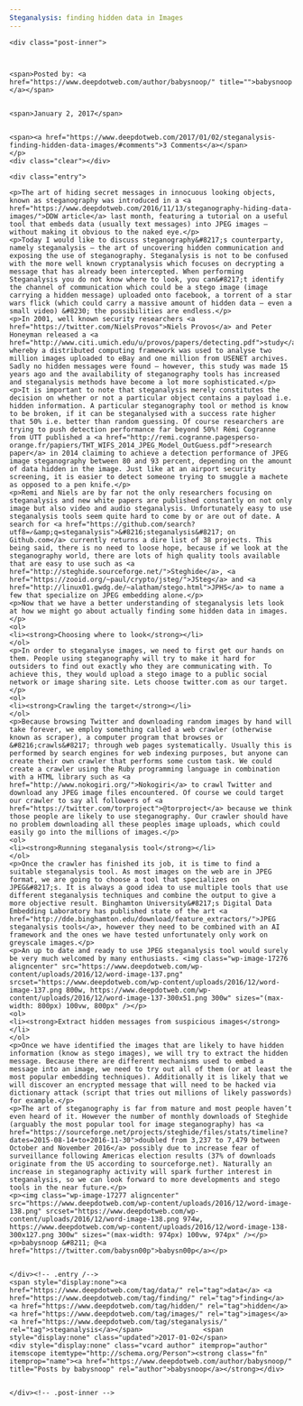 ```yaml
---
Steganalysis: finding hidden data in Images
---
```

<article class="post-listing post-17272 post type-post status-publish format-standard has-post-thumbnail hentry  tag-data tag-finding tag-hidden tag-images tag-steganalysis">
    
    <div class="post-inner">
    
    
        
    <span>Posted by: <a href="https://www.deepdotweb.com/author/babysnoop/" title="">babysnoop </a></span>
    
    
    <span>January 2, 2017</span>
    
    
    <span><a href="https://www.deepdotweb.com/2017/01/02/steganalysis-finding-hidden-data-images/#comments">3 Comments</a></span>
    </p>
    <div class="clear"></div>
    
    <div class="entry">
    
    <p>The art of hiding secret messages in innocuous looking objects, known as steganography was introduced in a <a href="https://www.deepdotweb.com/2016/11/13/steganography-hiding-data-images/">DDW article</a> last month, featuring a tutorial on a useful tool that embeds data (usually text messages) into JPEG images – without making it obvious to the naked eye.</p>
    <p>Today I would like to discuss steganography&#8217;s counterparty, namely steganalysis – the art of uncovering hidden communication and exposing the use of steganography. Steganalysis is not to be confused with the more well known cryptanalysis which focuses on decrypting a message that has already been intercepted. When performing Steganalysis you do not know where to look, you can&#8217;t identify the channel of communication which could be a stego image (image carrying a hidden message) uploaded onto facebook, a torrent of a star wars flick (which could carry a massive amount of hidden data – even a small video) &#8230; the possibilities are endless.</p>
    <p>In 2001, well known security researchers <a href="https://twitter.com/NielsProvos">Niels Provos</a> and Peter Honeyman released a <a href="http://www.citi.umich.edu/u/provos/papers/detecting.pdf">study</a> whereby a distributed computing framework was used to analyse two million images uploaded to eBay and one million from USENET archives. Sadly no hidden messages were found – however, this study was made 15 years ago and the availability of steganography tools has increased and steganalysis methods have become a lot more sophisticated.</p>
    <p>It is important to note that steganalysis merely constitutes the decision on whether or not a particular object contains a payload i.e. hidden information. A particular steganography tool or method is know to be broken, if it can be steganalysed with a success rate higher that 50% i.e. better than random guessing. Of course researchers are trying to push detection performance far beyond 50%! Rémi Cogranne from UTT published a <a href="http://remi.cogranne.pagesperso-orange.fr/papiers/THT_WIFS_2014_JPEG_Model_OutGuess.pdf">research paper</a> in 2014 claiming to achieve a detection performance of JPEG image steganography between 80 and 93 percent, depending on the amount of data hidden in the image. Just like at an airport security screening, it is easier to detect someone trying to smuggle a machete as opposed to a pen knife.</p>
    <p>Remi and Niels are by far not the only researchers focusing on steganalysis and new white papers are published constantly on not only image but also video and audio steganalysis. Unfortunately easy to use steganalysis tools seem quite hard to come by or are out of date. A search for <a href="https://github.com/search?utf8=✓&amp;q=steganalysis">&#8216;steganalysis&#8217; on Github.com</a> currently returns a dire list of 38 projects. This being said, there is no need to loose hope, because if we look at the steganography world, there are lots of high quality tools available that are easy to use such as <a href="http://steghide.sourceforge.net/">Steghide</a>, <a href="https://zooid.org/~paul/crypto/jsteg/">JSteg</a> and <a href="http://linux01.gwdg.de/~alatham/stego.html">JPHS</a> to name a few that specialize on JPEG embedding alone.</p>
    <p>Now that we have a better understanding of steganalysis lets look at how we might go about actually finding some hidden data in images.</p>
    <ol>
    <li><strong>Choosing where to look</strong></li>
    </ol>
    <p>In order to steganalyse images, we need to first get our hands on them. People using steganography will try to make it hard for outsiders to find out exactly who they are communicating with. To achieve this, they would upload a stego image to a public social network or image sharing site. Lets choose twitter.com as our target.</p>
    <ol>
    <li><strong>Crawling the target</strong></li>
    </ol>
    <p>Because browsing Twitter and downloading random images by hand will take forever, we employ something called a web crawler (otherwise known as scraper), a computer program that browses or &#8216;crawls&#8217; through web pages systematically. Usually this is performed by search engines for web indexing purposes, but anyone can create their own crawler that performs some custom task. We could create a crawler using the Ruby programming language in combination with a HTML library such as <a href="http://www.nokogiri.org/">Nokogiri</a> to crawl Twitter and download any JPEG image files encountered. Of course we could target our crawler to say all followers of <a href="https://twitter.com/torproject">@torproject</a> because we think those people are likely to use steganography. Our crawler should have no problem downloading all these peoples image uploads, which could easily go into the millions of images.</p>
    <ol>
    <li><strong>Running steganalysis tool</strong></li>
    </ol>
    <p>Once the crawler has finished its job, it is time to find a suitable steganalysis tool. As most images on the web are in JPEG format, we are going to choose a tool that specializes on JPEG&#8217;s. It is always a good idea to use multiple tools that use different steganalysis techniques and combine the output to give a more objective result. Binghamton University&#8217;s Digital Data Embedding Laboratory has published state of the art <a href="http://dde.binghamton.edu/download/feature_extractors/">JPEG steganalysis tools</a>, however they need to be combined with an AI framework and the ones we have tested unfortunately only work on greyscale images.</p>
    <p>An up to date and ready to use JPEG steganalysis tool would surely be very much welcomed by many enthusiasts. <img class="wp-image-17276 aligncenter" src="https://www.deepdotweb.com/wp-content/uploads/2016/12/word-image-137.png" srcset="https://www.deepdotweb.com/wp-content/uploads/2016/12/word-image-137.png 800w, https://www.deepdotweb.com/wp-content/uploads/2016/12/word-image-137-300x51.png 300w" sizes="(max-width: 800px) 100vw, 800px" /></p>
    <ol>
    <li><strong>Extract hidden messages from suspicious images</strong></li>
    </ol>
    <p>Once we have identified the images that are likely to have hidden information (know as stego images), we will try to extract the hidden message. Because there are different mechanisms used to embed a message into an image, we need to try out all of them (or at least the most popular embedding techniques). Additionally it is likely that we will discover an encrypted message that will need to be hacked via dictionary attack (script that tries out millions of likely passwords) for example.</p>
    <p>The art of steganography is far from mature and most people haven’t even heard of it. However the number of monthly downloads of Steghide (arguably the most popular tool for image steganography) has <a href="https://sourceforge.net/projects/steghide/files/stats/timeline?dates=2015-08-14+to+2016-11-30">doubled from 3,237 to 7,479 between October and November 2016</a> possibly due to increase fear of surveillance following Americas election results (37% of downloads originate from the US according to sourceforge.net). Naturally an increase in steganography activity will spark further interest in steganalysis, so we can look forward to more developments and stego tools in the near future.</p>
    <p><img class="wp-image-17277 aligncenter" src="https://www.deepdotweb.com/wp-content/uploads/2016/12/word-image-138.png" srcset="https://www.deepdotweb.com/wp-content/uploads/2016/12/word-image-138.png 974w, https://www.deepdotweb.com/wp-content/uploads/2016/12/word-image-138-300x127.png 300w" sizes="(max-width: 974px) 100vw, 974px" /></p>
    <p>babysnoop &#8211; @<a href="https://twitter.com/babysn00p">babysn00p</a></p>
    
    
    </div><!-- .entry /-->
    <span style="display:none"><a href="https://www.deepdotweb.com/tag/data/" rel="tag">data</a> <a href="https://www.deepdotweb.com/tag/finding/" rel="tag">finding</a> <a href="https://www.deepdotweb.com/tag/hidden/" rel="tag">hidden</a> <a href="https://www.deepdotweb.com/tag/images/" rel="tag">images</a> <a href="https://www.deepdotweb.com/tag/steganalysis/" rel="tag">steganalysis</a></span>				<span style="display:none" class="updated">2017-01-02</span>
    <div style="display:none" class="vcard author" itemprop="author" itemscope itemtype="http://schema.org/Person"><strong class="fn" itemprop="name"><a href="https://www.deepdotweb.com/author/babysnoop/" title="Posts by babysnoop" rel="author">babysnoop</a></strong></div>
    
    
    </div><!-- .post-inner -->
</article><!-- .post-listing -->

